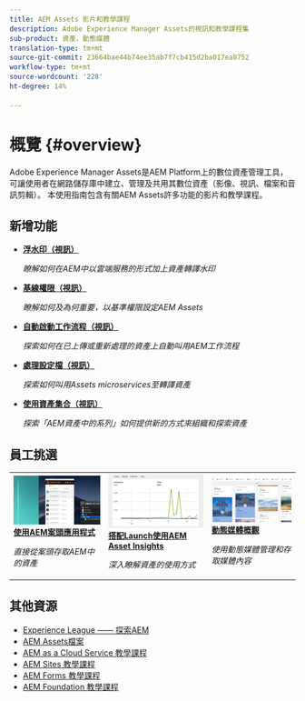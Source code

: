 ```yaml
---
title: AEM Assets 影片和教學課程
description: Adobe Experience Manager Assets的視訊和教學課程集
sub-product: 資產，動態媒體
translation-type: tm+mt
source-git-commit: 23664bae44b74ee35ab7f7cb415d2ba017ea8752
workflow-type: tm+mt
source-wordcount: '228'
ht-degree: 14%

---
```



# 概覽 {#overview}

Adobe Experience Manager Assets是AEM Platform上的數位資產管理工具，可讓使用者在網路儲存庫中建立、管理及共用其數位資產（影像、視訊、檔案和音訊剪輯）。 本使用指南包含有關AEM Assets許多功能的影片和教學課程。

## 新增功能

* **[浮水印（視訊）](./advanced/watermarks.md)**

   *瞭解如何在AEM中以雲端服務的形式加上資產轉譯水印*

* **[基線權限（視訊）](./configuring/baseline-permissions.md)**

   *瞭解如何及為何重要，以基準權限設定AEM Assets*

* **[自動啟動工作流程（視訊）](./configuring/auto-start-workflows.md)**

   *探索如何在已上傳或重新處理的資產上自動叫用AEM工作流程*

* **[處理設定檔（視訊）](./configuring/processing-profiles.md)**

   *探索如何叫用Assets microservices至轉譯資產*

* **[使用資產集合（視訊）](./search-and-discovery/collections.md)**

   *探索「AEM資產中的系列」如何提供新的方式來組織和探索資產*

## 員工挑選

<table>
<td>
   <a href="./creative-workflows/aem-desktop-app.md">
   <img alt="增強型智慧標記" src="./assets/overview/desktop-app.png" />
   </a>
   <div>
      <a href="./creative-workflows/aem-desktop-app.md">
      <strong>使用AEM案頭應用程式</strong>
      </a>
   </div>
   <p>
      <em>直接從案頭存取AEM中的資產</em>
   </p>
</td>
<td>
   <a href="./advanced/asset-insights-launch-tutorial.md">
   <img alt="AEM Assets Insights" src="./assets/overview/asset-insights.png"/>
   </a>
   <div>
      <a href="./advanced/asset-insights-launch-tutorial.md">
      <strong>搭配Launch使用AEM Asset Insights</strong>
      </a>
   </div>
   <p>
      <em>深入瞭解資產的使用方式</em>
   <p>
</td>
<td>
   <a href="./dynamic-media/dynamic-media-overview-feature-video-use.md">
   <img alt="動態媒體概觀" src="./assets/overview/dynamic-media.png" />
   </a>
   <div>
      <a href="./dynamic-media/dynamic-media-overview-feature-video-use.md">
      <strong>動態媒體概觀</strong>
      </a>
   </div>
   <p>
      <em>使用動態媒體管理和存取媒體內容</em>
   <p>
</td>
</table>

## 其他資源

* [Experience League —— 探索AEM](https://experienceleague.adobe.com/#recommended/solutions/experience-manager)
* [AEM Assets檔案](Https://helpx.adobe.com/tw/experience-manager/6-5/assets/user-guide.html)
* [AEM as a Cloud Service 教學課程](/help/cloud-service/overview.md)
* [AEM Sites 教學課程](/help/sites/overview.md)
* [AEM Forms 教學課程](/help/forms/overview.md)
* [AEM Foundation 教學課程](/help/foundation/overview.md)
